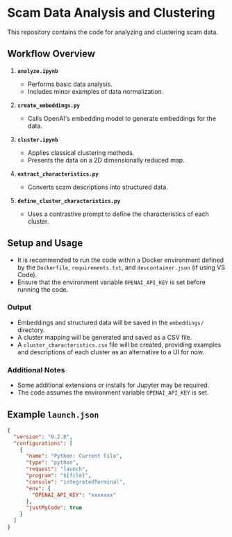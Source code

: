 # Scam Data Analysis and Clustering

This repository contains the code for analyzing and clustering scam data.

## Workflow Overview

1. **`analyze.ipynb`**  
   - Performs basic data analysis.
   - Includes minor examples of data normalization.

2. **`create_embeddings.py`**  
   - Calls OpenAI's embedding model to generate embeddings for the data.

3. **`cluster.ipynb`**  
   - Applies classical clustering methods.
   - Presents the data on a 2D dimensionally reduced map.

4. **`extract_characteristics.py`**  
   - Converts scam descriptions into structured data.

5. **`define_cluster_characteristics.py`**  
   - Uses a contrastive prompt to define the characteristics of each cluster.

## Setup and Usage

- It is recommended to run the code within a Docker environment defined by the `Dockerfile`, `requirements.txt`, and `devcontainer.json` (if using VS Code).
- Ensure that the environment variable `OPENAI_API_KEY` is set before running the code.

### Output

- Embeddings and structured data will be saved in the `embeddings/` directory.
- A cluster mapping will be generated and saved as a CSV file.
- A `cluster_characteristics.csv` file will be created, providing examples and descriptions of each cluster as an alternative to a UI for now.

### Additional Notes

- Some additional extensions or installs for Jupyter may be required.
- The code assumes the environment variable `OPENAI_API_KEY` is set.

## Example `launch.json`

```json
{
  "version": "0.2.0",
  "configurations": [
    {
      "name": "Python: Current File",
      "type": "python",
      "request": "launch",
      "program": "${file}",
      "console": "integratedTerminal",
      "env": {
        "OPENAI_API_KEY": "xxxxxxx"
      },
      "justMyCode": true
    }
  ]
}
